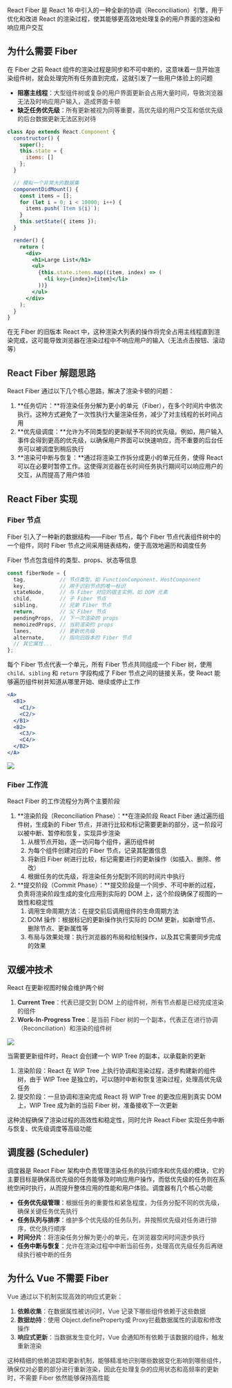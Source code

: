 React Fiber 是 React 16 中引入的一种全新的协调（Reconciliation）引擎，用于优化和改进 React 的渲染过程，使其能够更高效地处理复杂的用户界面的渲染和响应用户交互

## 为什么需要 Fiber
在 Fiber 之前 React 组件的渲染过程是同步和不可中断的，这意味着一旦开始渲染组件树，就会处理完所有任务直到完成，这就引发了一些用户体验上的问题

+ **阻塞主线程**：<font style="color:rgb(51, 51, 51);">大型组件树或复杂的用户界面更新会占用大量时间，导致浏览器无法及时响应用户输入，造成界面卡顿</font>
+ **缺乏任务优先级**：<font style="color:rgb(51, 51, 51);">所有更新被视为同等重要，高优先级的用户交互和低优先级的后台数据更新无法区别对待</font>

```jsx
class App extends React.Component {
  constructor() {
    super();
    this.state = {
      items: []
    };
  }

  // 模拟一个非常大的数据集
  componentDidMount() {
    const items = [];
    for (let i = 0; i < 10000; i++) {
      items.push(`Item ${i}`);
    }
    this.setState({ items });
  }

  render() {
    return (
      <div>
        <h1>Large List</h1>
        <ul>
          {this.state.items.map((item, index) => (
            <li key={index}>{item}</li>
          ))}
        </ul>
      </div>
    );
  }
}
```

在无 Fiber 的旧版本 React 中，这种渲染大列表的操作将完全占用主线程直到渲染完成，这可能导致浏览器在渲染过程中不响应用户的输入（无法点击按钮、滚动等）

## <font style="color:rgb(51, 51, 51);">React Fiber 解题思路</font>
React Fiber 通过以下几个核心思路，解决了渲染卡顿的问题：

1. **任务切片：**将渲染任务分解为更小的单元（Fiber），在多个时间片中依次执行。这种方式避免了一次性执行大量渲染任务，减少了对主线程的长时间占用
2. **优先级调度：**允许为不同类型的更新赋予不同的优先级。例如，用户输入事件会得到更高的优先级，以确保用户界面可以快速响应，而不重要的后台任务可以被调度到稍后执行
3. **渲染可中断与恢复：**通过将渲染工作拆分成更小的单元任务，使得 React 可以在必要时暂停工作。这使得浏览器在长时间任务执行期间可以响应用户的交互，从而提高了用户体验

## React Fiber 实现
### Fiber 节点
Fiber 引入了一种新的数据结构——Fiber 节点，每个 Fiber 节点代表组件树中的一个组件，同时 Fiber 节点之间采用链表结构，便于高效地遍历和调度任务

Fiber 节点包含组件的类型、props、状态等信息

```jsx
const fiberNode = {
  tag,           // 节点类型，如 FunctionComponent、HostComponent
  key,           // 用于识别节点的唯一标识
  stateNode,     // 与 Fiber 对应的宿主实例，如 DOM 元素
  child,         // 子 Fiber 节点
  sibling,       // 兄弟 Fiber 节点
  return,        // 父 Fiber 节点
  pendingProps,  // 下一次渲染的 props
  memoizedProps, // 当前渲染的 props
  lanes,         // 更新优先级
  alternate,     // 指向旧版本的 Fiber 节点
  // 其它属性...
};
```

每个 Fiber 节点代表一个单元，所有 Fiber 节点共同组成一个 Fiber 树，使用`child`、`sibling` 和 `return` 字段构成了 Fiber 节点之间的链接关系，使 React 能够遍历组件树并知道从哪里开始、继续或停止工作

```jsx
<A>
  <B1>
    <C1/>
    <C2/>
  </B1>
  <B2>
    <C3/>
    <C4/>
  </B2>
</A>
```

![](https://cdn.nlark.com/yuque/0/2024/png/87727/1733562505237-954a5b93-1528-4966-ad31-90020eb8c67f.png)

### Fiber 工作流
React Fiber 的工作流程分为两个主要阶段

1. **渲染阶段（Reconciliation Phase）：**在渲染阶段 React Fiber 通过遍历组件树，生成新的 Fiber 节点，并进行比较和标记需要更新的部分，这一阶段可以被中断、暂停和恢复，实现异步渲染
    1. 从根节点开始，逐一访问每个组件，遍历组件树
    2. 为每个组件创建对应的 Fiber 节点，记录其配置信息
    3. 将新旧 Fiber 树进行比较，标记需要进行的更新操作（如插入、删除、修改）
    4. 根据任务的优先级，将渲染任务分配到不同的时间片中执行
2. **提交阶段（Commit Phase）：**提交阶段是一个同步、不可中断的过程，负责将渲染阶段生成的变化应用到实际的 DOM 上，这个阶段确保了视图的一致性和稳定性
    1. 调用生命周期方法：在提交前后调用组件的生命周期方法
    2. DOM 操作：根据标记的更新操作执行实际的 DOM 更新，如新增节点、删除节点、更新属性等
    3. 布局与效果处理：执行浏览器的布局和绘制操作，以及其它需要同步完成的效果

## 双缓冲技术
React 在更新视图时候会维护两个树

1. **<font style="color:rgb(51, 51, 51);">Current Tree</font>**<font style="color:rgb(51, 51, 51);">：代表已提交到 DOM 上的组件树，所有节点都是已经完成渲染的组件</font>
2. **<font style="color:rgb(51, 51, 51);">Work-In-Progress Tree</font>**<font style="color:rgb(51, 51, 51);">：是当前 Fiber 树的一个副本，代表正在进行协调（Reconciliation）和渲染的组件树</font>

![](https://cdn.nlark.com/yuque/0/2024/png/87727/1733563266573-22182166-59f1-4842-9459-121fcfd265e1.png)

当需要更新组件时，React 会创建一个 WIP Tree 的副本，以承载新的更新

1. 渲染阶段：React 在 WIP Tree 上执行协调和渲染过程，逐步构建新的组件树，由于 WIP Tree 是独立的，可以随时中断和恢复渲染过程，处理高优先级任务
2. 提交阶段：一旦协调和渲染完成 React 将 WIP Tree 的更改应用到真实 DOM 上，WIP Tree 成为新的当前 Fiber 树，准备接收下一次更新

这种流程确保了渲染过程的高效性和稳定性，同时允许 React Fiber 实现任务中断与恢复、优先级调度等高级功能

## 调度器 (Scheduler)
调度器是 React Fiber 架构中负责管理渲染任务的执行顺序和优先级的模块，它的主要目标是确保高优先级的任务能够及时响应用户操作，而低优先级的任务则在系统空闲时执行，从而提升整体应用的性能和用户体验。调度器有几个核心功能

+ **任务优先级管理**：<font style="color:rgb(51, 51, 51);">根据任务的重要性和紧急程度，为任务分配不同的优先级，确保关键任务优先执行</font>
+ **任务队列与排序**：<font style="color:rgb(51, 51, 51);">维护多个优先级的任务队列，并按照优先级对任务进行排序，优化执行顺序</font>
+ **时间分片**：<font style="color:rgb(51, 51, 51);">将渲染任务分解为更小的单元，在浏览器空闲时间逐步执行</font>
+ **任务中断与恢复**：<font style="color:rgb(51, 51, 51);">允许在渲染过程中中断当前任务，处理高优先级任务后再继续执行被中断的任务</font>

## 为什么 Vue 不需要 Fiber
<font style="color:rgb(51, 51, 51);">Vue 通过以下机制实现高效的响应式更新：</font>

1. **<font style="color:rgb(51, 51, 51);">依赖收集</font>**<font style="color:rgb(51, 51, 51);">：在数据属性被访问时，Vue 记录下哪些组件依赖于这些数据</font>
2. **<font style="color:rgb(51, 51, 51);">数据劫持</font>**<font style="color:rgb(51, 51, 51);">：使用 Object.defineProperty或 Proxy拦截数据属性的读取和修改操作</font>
3. **<font style="color:rgb(51, 51, 51);">响应式更新</font>**<font style="color:rgb(51, 51, 51);">：当数据发生变化时，Vue 会通知所有依赖于该数据的组件，触发重新渲染</font>

<font style="color:rgb(51, 51, 51);">这种精细的依赖追踪和更新机制，能够精准地识别哪些数据变化影响到哪些组件，确保仅对必要的部分进行重新渲染，因此在处理复杂的应用状态和高频率的更新时，不需要 Fiber 依然能够保持高性能</font>

<font style="color:rgb(51, 51, 51);background-color:rgb(249, 250, 255);">  
</font>

